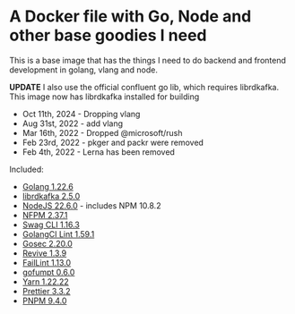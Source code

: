 # A Docker file with Go, Node and other base goodies I need

This is a base image that has the things I need to do backend and frontend development in golang, vlang and node.

**UPDATE** I also use the official confluent go lib, which requires librdkafka. This image now has librdkafka installed for building

- Oct 11th, 2024 - Dropping vlang
- Aug 31st, 2022 - add vlang
- Mar 16th, 2022 - Dropped @microsoft/rush
- Feb 23rd, 2022 - pkger and packr were removed
- Feb 4th, 2022 - Lerna has been removed

Included:

- [Golang 1.22.6](https://golang.org/dl/)
- [librdkafka 2.5.0](https://github.com/edenhill/librdkafka)
- [NodeJS 22.6.0](https://nodejs.org/en/download/current/) - includes NPM 10.8.2
- [NFPM 2.37.1](https://github.com/goreleaser/nfpm)
- [Swag CLI 1.16.3](https://github.com/swaggo/swag)
- [GolangCI Lint 1.59.1](https://github.com/golangci/golangci-lint)
- [Gosec 2.20.0](https://github.com/securego/gosec)
- [Revive 1.3.9](https://github.com/mgechev/revive)
- [FailLint 1.13.0](https://github.com/fatih/faillint)
- [gofumpt 0.6.0](https://github.com/mvdan/gofumpt)
- [Yarn 1.22.22](https://www.npmjs.com/package/yarn)
- [Prettier 3.3.2](https://www.npmjs.com/package/prettier)
- [PNPM 9.4.0](https://www.npmjs.com/package/pnpm)
